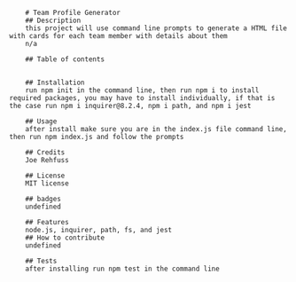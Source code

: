 
        # Team Profile Generator
        ## Description
        this project will use command line prompts to generate a HTML file with cards for each team member with details about them
        n/a
        
        ## Table of contents
        
        
        ## Installation
        run npm init in the command line, then run npm i to install required packages, you may have to install individually, if that is the case run npm i inquirer@8.2.4, npm i path, and npm i jest
        
        ## Usage
        after install make sure you are in the index.js file command line, then run npm index.js and follow the prompts
        
        ## Credits
        Joe Rehfuss
        
        ## License
        MIT license
        
        ## badges
        undefined
        
        ## Features
        node.js, inquirer, path, fs, and jest
        ## How to contribute
        undefined
        
        ## Tests
        after installing run npm test in the command line
        
        